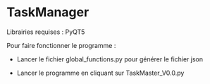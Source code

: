# TaskManager

Librairies requises :
PyQT5

Pour faire fonctionner le programme :
- Lancer le fichier global_functions.py pour générer le fichier json

- Lancer le programme en cliquant sur TaskMaster_V0.0.py
